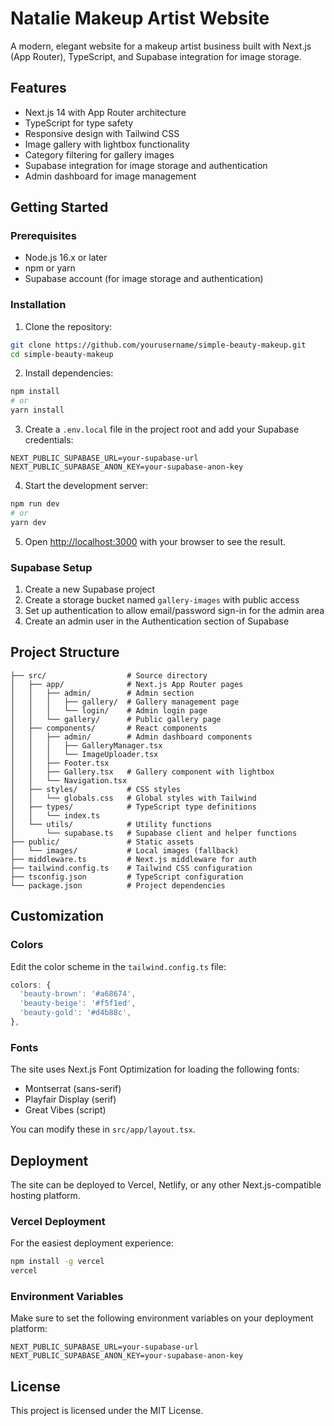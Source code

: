 # Natalie Makeup Artist Website

A modern, elegant website for a makeup artist business built with Next.js (App Router), TypeScript, and Supabase integration for image storage.

## Features

- Next.js 14 with App Router architecture
- TypeScript for type safety
- Responsive design with Tailwind CSS
- Image gallery with lightbox functionality
- Category filtering for gallery images
- Supabase integration for image storage and authentication
- Admin dashboard for image management

## Getting Started

### Prerequisites

- Node.js 16.x or later
- npm or yarn
- Supabase account (for image storage and authentication)

### Installation

1. Clone the repository:
```bash
git clone https://github.com/yourusername/simple-beauty-makeup.git
cd simple-beauty-makeup
```

2. Install dependencies:
```bash
npm install
# or
yarn install
```

3. Create a `.env.local` file in the project root and add your Supabase credentials:
```
NEXT_PUBLIC_SUPABASE_URL=your-supabase-url
NEXT_PUBLIC_SUPABASE_ANON_KEY=your-supabase-anon-key
```

4. Start the development server:
```bash
npm run dev
# or
yarn dev
```

5. Open [http://localhost:3000](http://localhost:3000) with your browser to see the result.

### Supabase Setup

1. Create a new Supabase project
2. Create a storage bucket named `gallery-images` with public access
3. Set up authentication to allow email/password sign-in for the admin area
4. Create an admin user in the Authentication section of Supabase

## Project Structure

```
├── src/                  # Source directory
│   ├── app/              # Next.js App Router pages
│   │   ├── admin/        # Admin section
│   │   │   ├── gallery/  # Gallery management page
│   │   │   └── login/    # Admin login page
│   │   └── gallery/      # Public gallery page
│   ├── components/       # React components
│   │   ├── admin/        # Admin dashboard components
│   │   │   ├── GalleryManager.tsx
│   │   │   └── ImageUploader.tsx
│   │   ├── Footer.tsx
│   │   ├── Gallery.tsx   # Gallery component with lightbox
│   │   └── Navigation.tsx
│   ├── styles/           # CSS styles
│   │   └── globals.css   # Global styles with Tailwind
│   ├── types/            # TypeScript type definitions
│   │   └── index.ts
│   └── utils/            # Utility functions
│       └── supabase.ts   # Supabase client and helper functions
├── public/               # Static assets
│   └── images/           # Local images (fallback)
├── middleware.ts         # Next.js middleware for auth
├── tailwind.config.ts    # Tailwind CSS configuration
├── tsconfig.json         # TypeScript configuration
└── package.json          # Project dependencies
```

## Customization

### Colors

Edit the color scheme in the `tailwind.config.ts` file:

```typescript
colors: {
  'beauty-brown': '#a68674',
  'beauty-beige': '#f5f1ed',
  'beauty-gold': '#d4b88c',
},
```

### Fonts

The site uses Next.js Font Optimization for loading the following fonts:
- Montserrat (sans-serif)
- Playfair Display (serif)
- Great Vibes (script)

You can modify these in `src/app/layout.tsx`.

## Deployment

The site can be deployed to Vercel, Netlify, or any other Next.js-compatible hosting platform.

### Vercel Deployment

For the easiest deployment experience:

```bash
npm install -g vercel
vercel
```

### Environment Variables

Make sure to set the following environment variables on your deployment platform:

```
NEXT_PUBLIC_SUPABASE_URL=your-supabase-url
NEXT_PUBLIC_SUPABASE_ANON_KEY=your-supabase-anon-key
```

## License

This project is licensed under the MIT License.